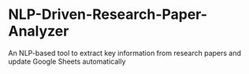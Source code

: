# NLP-Driven-Research-Paper-Analyzer
An NLP-based tool to extract key information from research papers and update Google Sheets automatically
